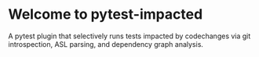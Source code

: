 # Welcome to pytest-impacted

A pytest plugin that selectively runs tests impacted by codechanges via git introspection, ASL parsing, and dependency graph analysis.
